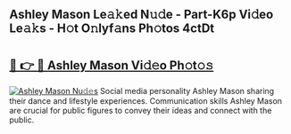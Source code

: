 ## Ashley Mason Le𝚊𝚔ed N𝚞𝚍e - Part-K6p Vi𝚍eo Le𝚊𝚔s - H𝚘t O𝚗lyf𝚊ns Ph𝚘tos 4ctDt

# <h2><a href="http://hf226gk.feru.top/?c=Ashley+Mason">🔗 👉 🔴 Ashley Mason Vi𝚍𝚎o Ph𝚘t𝚘𝚜</a></h2>

[![Ashley Mason Nu𝚍𝚎s](https://i.imgur.com/0TWrTi3.gif)](http://hf226gk.feru.top/?c=Ashley+Mason)
Social media personality Ashley Mason sharing their dance and lifestyle experiences. Communication skills Ashley Mason are crucial for public figures to convey their ideas and connect with the public. 
